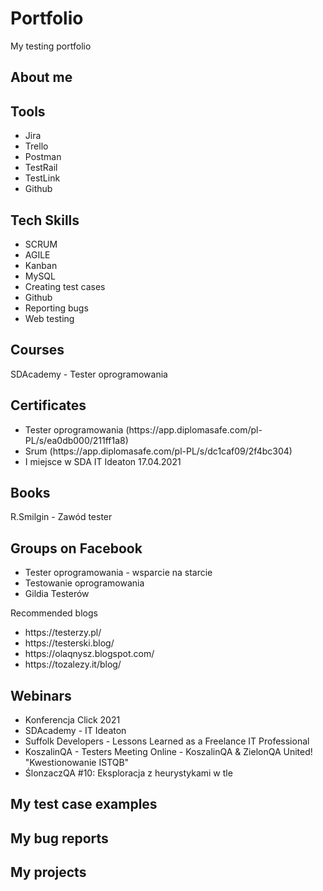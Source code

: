 # Portfolio
My testing portfolio

<h2>About me</h2>

<h2>Tools</h2>
  <ul>
<li>Jira</li>
<li>Trello</li>
<li>Postman</li>
<li>TestRail</li>
<li>TestLink</li>
<li>Github</li>
</ul> 

<h2>Tech Skills</h2>
 <ul>
<li>SCRUM</li>
<li>AGILE</li>
<li>Kanban</li>
<li>MySQL</li>
<li>Creating test cases</li>
<li>Github</li>
<li>Reporting bugs</li>
<li>Web testing</li>
</ul> 


<h2>Courses</h2>
SDAcademy - Tester oprogramowania
<h2>Certificates</h2>
<ul>
  <li>Tester oprogramowania (https://app.diplomasafe.com/pl-PL/s/ea0db000/211ff1a8)</li>
  <li>Srum (https://app.diplomasafe.com/pl-PL/s/dc1caf09/2f4bc304)</li>
  <li>I miejsce w SDA IT Ideaton 17.04.2021 </li></ul>
<h2>Books</h2>
R.Smilgin - Zawód tester
<h2>Groups on Facebook</h2>
<ul>
<li>Tester oprogramowania - wsparcie na starcie</li>
<li>Testowanie oprogramowania</li>
<li>Gildia Testerów</li>
  </ul>
<h>Recommended blogs</h2>
<ul>
<li>https://testerzy.pl/</li>
<li>https://testerski.blog/</li>
<li>https://olaqnysz.blogspot.com/</li>
<li>https://tozalezy.it/blog/</li>
  </ul>
<h2>Webinars</h2>
<ul>
<li>Konferencja Click 2021</li>
<li>SDAcademy - IT Ideaton</li>
<li>Suffolk Developers - Lessons Learned as a Freelance IT Professional</li>
<li>KoszalinQA - Testers Meeting Online - KoszalinQA & ZielonQA United! "Kwestionowanie ISTQB"</li>
<li>ŚlonzaczQA #10: Eksploracja z heurystykami w tle</li></ul>
<h2>My test case examples</h2>
<h2>My bug reports</h2>
<h2>My projects</h2>
